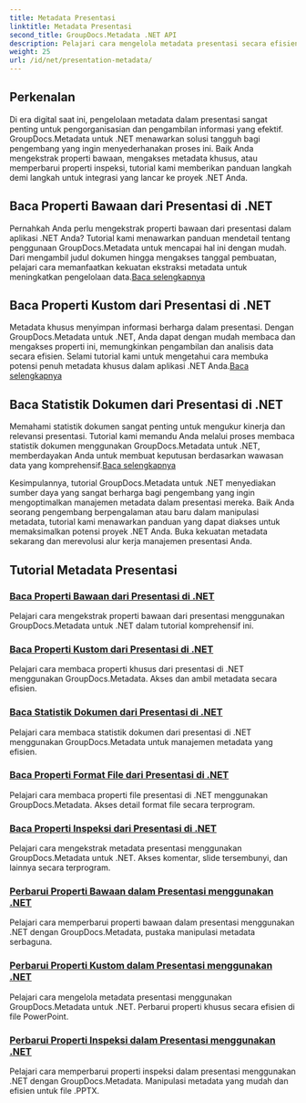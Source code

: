 ```yaml
---
title: Metadata Presentasi
linktitle: Metadata Presentasi
second_title: GroupDocs.Metadata .NET API
description: Pelajari cara mengelola metadata presentasi secara efisien di .NET menggunakan tutorial GroupDocs.Metadata. Akses properti bawaan dan khusus dengan mudah.
weight: 25
url: /id/net/presentation-metadata/
---
```

## Perkenalan

Di era digital saat ini, pengelolaan metadata dalam presentasi sangat penting untuk pengorganisasian dan pengambilan informasi yang efektif. GroupDocs.Metadata untuk .NET menawarkan solusi tangguh bagi pengembang yang ingin menyederhanakan proses ini. Baik Anda mengekstrak properti bawaan, mengakses metadata khusus, atau memperbarui properti inspeksi, tutorial kami memberikan panduan langkah demi langkah untuk integrasi yang lancar ke proyek .NET Anda.

## Baca Properti Bawaan dari Presentasi di .NET

 Pernahkah Anda perlu mengekstrak properti bawaan dari presentasi dalam aplikasi .NET Anda? Tutorial kami menawarkan panduan mendetail tentang penggunaan GroupDocs.Metadata untuk mencapai hal ini dengan mudah. Dari mengambil judul dokumen hingga mengakses tanggal pembuatan, pelajari cara memanfaatkan kekuatan ekstraksi metadata untuk meningkatkan pengelolaan data.[Baca selengkapnya](./read-built-in-properties-presentations/)

## Baca Properti Kustom dari Presentasi di .NET

Metadata khusus menyimpan informasi berharga dalam presentasi. Dengan GroupDocs.Metadata untuk .NET, Anda dapat dengan mudah membaca dan mengakses properti ini, memungkinkan pengambilan dan analisis data secara efisien. Selami tutorial kami untuk mengetahui cara membuka potensi penuh metadata khusus dalam aplikasi .NET Anda.[Baca selengkapnya](./read-custom-properties-presentations/)

## Baca Statistik Dokumen dari Presentasi di .NET

 Memahami statistik dokumen sangat penting untuk mengukur kinerja dan relevansi presentasi. Tutorial kami memandu Anda melalui proses membaca statistik dokumen menggunakan GroupDocs.Metadata untuk .NET, memberdayakan Anda untuk membuat keputusan berdasarkan wawasan data yang komprehensif.[Baca selengkapnya](./read-document-statistics-presentations/)

Kesimpulannya, tutorial GroupDocs.Metadata untuk .NET menyediakan sumber daya yang sangat berharga bagi pengembang yang ingin mengoptimalkan manajemen metadata dalam presentasi mereka. Baik Anda seorang pengembang berpengalaman atau baru dalam manipulasi metadata, tutorial kami menawarkan panduan yang dapat diakses untuk memaksimalkan potensi proyek .NET Anda. Buka kekuatan metadata sekarang dan merevolusi alur kerja manajemen presentasi Anda.

## Tutorial Metadata Presentasi
### [Baca Properti Bawaan dari Presentasi di .NET](./read-built-in-properties-presentations/)
Pelajari cara mengekstrak properti bawaan dari presentasi menggunakan GroupDocs.Metadata untuk .NET dalam tutorial komprehensif ini.
### [Baca Properti Kustom dari Presentasi di .NET](./read-custom-properties-presentations/)
Pelajari cara membaca properti khusus dari presentasi di .NET menggunakan GroupDocs.Metadata. Akses dan ambil metadata secara efisien.
### [Baca Statistik Dokumen dari Presentasi di .NET](./read-document-statistics-presentations/)
Pelajari cara membaca statistik dokumen dari presentasi di .NET menggunakan GroupDocs.Metadata untuk manajemen metadata yang efisien.
### [Baca Properti Format File dari Presentasi di .NET](./read-file-format-properties-presentations/)
Pelajari cara membaca properti file presentasi di .NET menggunakan GroupDocs.Metadata. Akses detail format file secara terprogram.
### [Baca Properti Inspeksi dari Presentasi di .NET](./read-inspection-properties-presentations/)
Pelajari cara mengekstrak metadata presentasi menggunakan GroupDocs.Metadata untuk .NET. Akses komentar, slide tersembunyi, dan lainnya secara terprogram.
### [Perbarui Properti Bawaan dalam Presentasi menggunakan .NET](./update-built-in-properties-presentations/)
Pelajari cara memperbarui properti bawaan dalam presentasi menggunakan .NET dengan GroupDocs.Metadata, pustaka manipulasi metadata serbaguna.
### [Perbarui Properti Kustom dalam Presentasi menggunakan .NET](./update-custom-properties-presentations/)
Pelajari cara mengelola metadata presentasi menggunakan GroupDocs.Metadata untuk .NET. Perbarui properti khusus secara efisien di file PowerPoint.
### [Perbarui Properti Inspeksi dalam Presentasi menggunakan .NET](./update-inspection-properties-presentations/)
Pelajari cara memperbarui properti inspeksi dalam presentasi menggunakan .NET dengan GroupDocs.Metadata. Manipulasi metadata yang mudah dan efisien untuk file .PPTX.